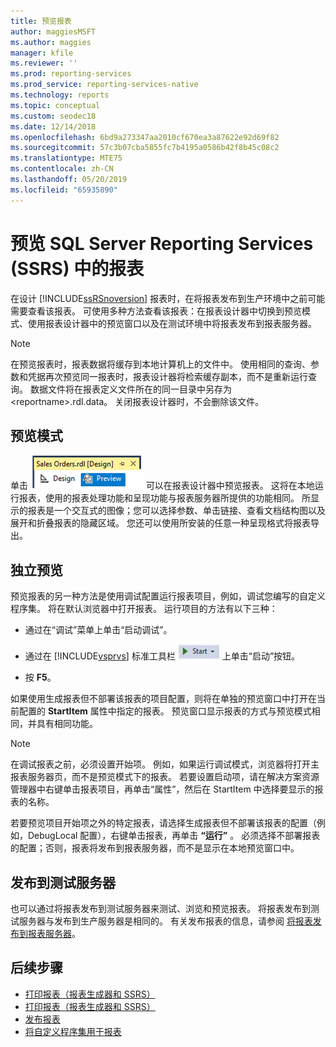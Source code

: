 ```yaml
---
title: 预览报表
author: maggiesMSFT
ms.author: maggies
manager: kfile
ms.reviewer: ''
ms.prod: reporting-services
ms.prod_service: reporting-services-native
ms.technology: reports
ms.topic: conceptual
ms.custom: seodec18
ms.date: 12/14/2018
ms.openlocfilehash: 6bd9a273347aa2010cf670ea3a87622e92d69f82
ms.sourcegitcommit: 57c3b07cba5855fc7b4195a0586b42f8b45c08c2
ms.translationtype: MTE75
ms.contentlocale: zh-CN
ms.lasthandoff: 05/20/2019
ms.locfileid: "65935890"
---
```

# <a name="preview-reports-in-sql-server-reporting-services-ssrs"></a>预览 SQL Server Reporting Services (SSRS) 中的报表

  在设计 [!INCLUDE[ssRSnoversion](../../includes/ssrsnoversion-md.md)] 报表时，在将报表发布到生产环境中之前可能需要查看该报表。 可使用多种方法查看该报表：在报表设计器中切换到预览模式、使用报表设计器中的预览窗口以及在测试环境中将报表发布到报表服务器。  
  
> [!NOTE]  
> 在预览报表时，报表数据将缓存到本地计算机上的文件中。 使用相同的查询、参数和凭据再次预览同一报表时，报表设计器将检索缓存副本，而不是重新运行查询。 数据文件将在报表定义文件所在的同一目录中另存为 \<reportname>.rdl.data。 关闭报表设计器时，不会删除该文件。  
  
## <a name="preview-mode"></a>预览模式

 单击 ![ssrs_ssdt_preview](../../reporting-services/media/ssrs-ssdt-preview.png "ssrs_ssdt_preview") 可以在报表设计器中预览报表。 这将在本地运行报表，使用的报表处理功能和呈现功能与报表服务器所提供的功能相同。 所显示的报表是一个交互式的图像；您可以选择参数、单击链接、查看文档结构图以及展开和折叠报表的隐藏区域。 您还可以使用所安装的任意一种呈现格式将报表导出。  
  
## <a name="standalone-preview"></a>独立预览

 预览报表的另一种方法是使用调试配置运行报表项目，例如，调试您编写的自定义程序集。 将在默认浏览器中打开报表。 运行项目的方法有以下三种：  
  
- 通过在“调试”菜单上单击“启动调试”。  
  
- 通过在 [!INCLUDE[vsprvs](../../includes/vsprvs-md.md)] 标准工具栏 ![ssrs_ssdt_startdebug](../../reporting-services/reports/media/ssrs-ssdt-startdebug.png "ssrs_ssdt_startdebug") 上单击“启动”按钮。  
  
- 按 **F5**。  
  
 如果使用生成报表但不部署该报表的项目配置，则将在单独的预览窗口中打开在当前配置的 **StartItem** 属性中指定的报表。 预览窗口显示报表的方式与预览模式相同，并具有相同功能。  
  
> [!NOTE]  
> 在调试报表之前，必须设置开始项。 例如，如果运行调试模式，浏览器将打开主报表服务器页，而不是预览模式下的报表。 若要设置启动项，请在解决方案资源管理器中右键单击报表项目，再单击“属性”，然后在 StartItem 中选择要显示的报表的名称。  
  
 若要预览项目开始项之外的特定报表，请选择生成报表但不部署该报表的配置（例如，DebugLocal 配置），右键单击报表，再单击 **“运行”** 。 必须选择不部署报表的配置；否则，报表将发布到报表服务器，而不是显示在本地预览窗口中。  
  
## <a name="publish-to-a-test-server"></a>发布到测试服务器

 也可以通过将报表发布到测试服务器来测试、浏览和预览报表。 将报表发布到测试服务器与发布到生产服务器是相同的。 有关发布报表的信息，请参阅 [将报表发布到报表服务器](../../reporting-services/reports/publishing-reports-to-a-report-server.md)。  
  
## <a name="next-steps"></a>后续步骤

 - [打印报表（报表生成器和 SSRS）](../../reporting-services/report-builder/print-reports-report-builder-and-ssrs.md)
 - [打印报表（报表生成器和 SSRS）](../../reporting-services/report-builder/print-a-report-report-builder-and-ssrs.md)
 - [发布报表](https://msdn.microsoft.com/library/ef5a514e-e818-4041-a8b0-15835f9a046b)
 - [将自定义程序集用于报表](../../reporting-services/custom-assemblies/using-custom-assemblies-with-reports.md)
